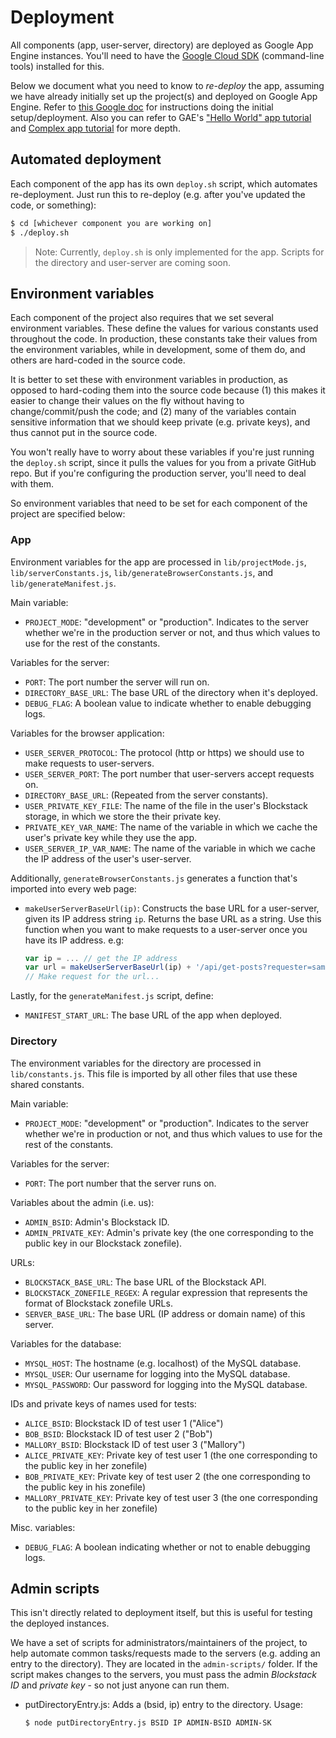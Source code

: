 # Deployment

All components (app, user-server, directory) are deployed as Google App Engine instances. You'll need to have the [Google Cloud SDK](https://cloud.google.com/sdk/docs/) (command-line tools) installed for this.

Below we document what you need to know to *re-deploy* the app, assuming we have already initially set up the project(s) and deployed on Google App Engine. Refer to [this Google doc](https://docs.google.com/document/d/1HEz8ke7DDHz3HShVo8a9Hojq1TtEkDl_qS5K6n7w0hc/edit) for instructions doing the initial setup/deployment. Also you can refer to GAE's ["Hello World" app tutorial](https://cloud.google.com/nodejs/getting-started/hello-world) and [Complex app tutorial](https://cloud.google.com/nodejs/getting-started/hello-world) for more depth.

## Automated deployment

Each component of the app has its own `deploy.sh` script, which automates re-deployment. Just run this to re-deploy (e.g. after you've updated the code, or something):

```bash
$ cd [whichever component you are working on]
$ ./deploy.sh
```

> Note: Currently, `deploy.sh` is only implemented for the app. Scripts for the directory and user-server are coming soon.

## Environment variables

Each component of the project also requires that we set several environment variables. These define the values for various constants used throughout the code. In production, these constants take their values from the environment variables, while in development, some of them do, and others are hard-coded in the source code.

It is better to set these with environment variables in production, as opposed to hard-coding them into the source code because (1) this makes it easier to change their values on the fly without having to change/commit/push the code; and (2) many of the variables contain sensitive information that we should keep private (e.g. private keys), and thus cannot put in the source code.

You won't really have to worry about these variables if you're just running the `deploy.sh` script, since it pulls the values for you from a private GitHub repo. But if you're configuring the production server, you'll need to deal with them.

So environment variables that need to be set for each component of the project are specified below:

### App

Environment variables for the app are processed in `lib/projectMode.js`, `lib/serverConstants.js`, `lib/generateBrowserConstants.js`, and `lib/generateManifest.js`.

Main variable:

- `PROJECT_MODE`: "development" or "production". Indicates to the server whether we're in the production server or not, and thus which values to use for the rest of the constants.

Variables for the server:

- `PORT`: The port number the server will run on.
- `DIRECTORY_BASE_URL`: The base URL of the directory when it's deployed.
- `DEBUG_FLAG`: A boolean value to indicate whether to enable debugging logs.

Variables for the browser application:

- `USER_SERVER_PROTOCOL`: The protocol (http or https) we should use to make requests to user-servers.
- `USER_SERVER_PORT`: The port number that user-servers accept requests on.
- `DIRECTORY_BASE_URL`: (Repeated from the server constants).
- `USER_PRIVATE_KEY_FILE`: The name of the file in the user's Blockstack storage, in which we store the their private key.
- `PRIVATE_KEY_VAR_NAME`: The name of the variable in which we cache the user's private key while they use the app.
- `USER_SERVER_IP_VAR_NAME`: The name of the variable in which we cache the IP address of the user's user-server.

Additionally, `generateBrowserConstants.js` generates a function that's imported into every web page:

- `makeUserServerBaseUrl(ip)`: Constructs the base URL for a user-server, given its IP address string `ip`. Returns the base URL as a string. Use this function when you want to make requests to a user-server once you have its IP address. e.g:
  ```javascript
  var ip = ... // get the IP address
  var url = makeUserServerBaseUrl(ip) + '/api/get-posts?requester=sample.id'
  // Make request for the url...
  ```

Lastly, for the `generateManifest.js` script, define:

- `MANIFEST_START_URL`: The base URL of the app when deployed.

### Directory

The environment variables for the directory are processed in `lib/constants.js`. This file is imported by all other files that use these shared constants.

Main variable:

- `PROJECT_MODE`: "development" or "production". Indicates to the server whether we're in production or not, and thus which values to use for the rest of the constants.

Variables for the server:

- `PORT`: The port number that the server runs on.

Variables about the admin (i.e. us):

- `ADMIN_BSID`: Admin's Blockstack ID.
- `ADMIN_PRIVATE_KEY`: Admin's private key (the one corresponding to the public key in our Blockstack zonefile).

URLs:

- `BLOCKSTACK_BASE_URL`: The base URL of the Blockstack API.
- `BLOCKSTACK_ZONEFILE_REGEX`: A regular expression that represents the format of Blockstack zonefile URLs.
- `SERVER_BASE_URL`: The base URL (IP address or domain name) of this server.

Variables for the database:

- `MYSQL_HOST`: The hostname (e.g. localhost) of the MySQL database.
- `MYSQL_USER`: Our username for logging into the MySQL database.
- `MYSQL_PASSWORD`: Our password for logging into the MySQL database.

IDs and private keys of names used for tests:

- `ALICE_BSID`: Blockstack ID of test user 1 ("Alice")
- `BOB_BSID`: Blockstack ID of test user 2 ("Bob")
- `MALLORY_BSID`: Blockstack ID of test user 3 ("Mallory")
- `ALICE_PRIVATE_KEY`: Private key of test user 1 (the one corresponding to the public key in her zonefile)
- `BOB_PRIVATE_KEY`: Private key of test user 2 (the one corresponding to the public key in his zonefile)
- `MALLORY_PRIVATE_KEY`: Private key of test user 3 (the one corresponding to the public key in her zonefile)

Misc. variables:

- `DEBUG_FLAG`: A boolean indicating whether or not to enable debugging logs.


## Admin scripts

This isn't directly related to deployment itself, but this is useful for testing the deployed instances.

We have a set of scripts for administrators/maintainers of the project, to help automate common tasks/requests made to the servers (e.g. adding an entry to the directory). They are located in the `admin-scripts/` folder. If the script makes changes to the servers, you must pass the admin *Blockstack ID* and *private key* - so not just anyone can run them.

- putDirectoryEntry.js: Adds a (bsid, ip) entry to the directory. Usage:
  ```bash
  $ node putDirectoryEntry.js BSID IP ADMIN-BSID ADMIN-SK
  ```

